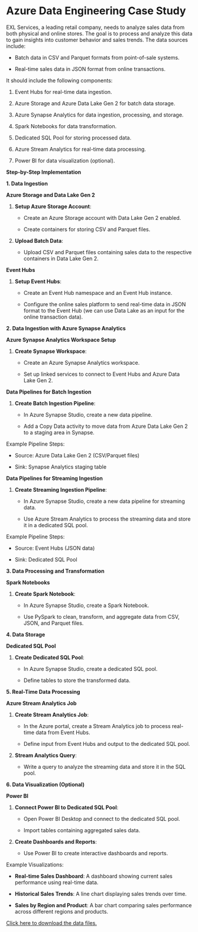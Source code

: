 # Azure Data Engineering Case Study

EXL Services, a leading retail company, needs to analyze sales data from
both physical and online stores. The goal is to process and analyze this
data to gain insights into customer behavior and sales trends. The data
sources include:

-   Batch data in CSV and Parquet formats from point-of-sale systems.

-   Real-time sales data in JSON format from online transactions.

It should include the following components:

1.  Event Hubs for real-time data ingestion.

2.  Azure Storage and Azure Data Lake Gen 2 for batch data storage.

3.  Azure Synapse Analytics for data ingestion, processing, and storage.

4.  Spark Notebooks for data transformation.

5.  Dedicated SQL Pool for storing processed data.

6.  Azure Stream Analytics for real-time data processing.

7.  Power BI for data visualization (optional).

**Step-by-Step Implementation**

**1. Data Ingestion**

**Azure Storage and Data Lake Gen 2**

1.  **Setup Azure Storage Account**:

    -   Create an Azure Storage account with Data Lake Gen 2 enabled.

    -   Create containers for storing CSV and Parquet files.

2.  **Upload Batch Data**:

    -   Upload CSV and Parquet files containing sales data to the
        respective containers in Data Lake Gen 2.

**Event Hubs**

1.  **Setup Event Hubs**:

    -   Create an Event Hub namespace and an Event Hub instance.

    -   Configure the online sales platform to send real-time data in
        JSON format to the Event Hub (we can use Data Lake as an input
        for the online transaction data).

**2. Data Ingestion with Azure Synapse Analytics**

**Azure Synapse Analytics Workspace Setup**

1.  **Create Synapse Workspace**:

    -   Create an Azure Synapse Analytics workspace.

    -   Set up linked services to connect to Event Hubs and Azure Data
        Lake Gen 2.

**Data Pipelines for Batch Ingestion**

1.  **Create Batch Ingestion Pipeline**:

    -   In Azure Synapse Studio, create a new data pipeline.

    -   Add a Copy Data activity to move data from Azure Data Lake Gen 2
        to a staging area in Synapse.

Example Pipeline Steps:

-   Source: Azure Data Lake Gen 2 (CSV/Parquet files)

-   Sink: Synapse Analytics staging table

**Data Pipelines for Streaming Ingestion**

1.  **Create Streaming Ingestion Pipeline**:

    -   In Azure Synapse Studio, create a new data pipeline for
        streaming data.

    -   Use Azure Stream Analytics to process the streaming data and
        store it in a dedicated SQL pool.

Example Pipeline Steps:

-   Source: Event Hubs (JSON data)

-   Sink: Dedicated SQL Pool

**3. Data Processing and Transformation**

**Spark Notebooks**

1.  **Create Spark Notebook**:

    -   In Azure Synapse Studio, create a Spark Notebook.

    -   Use PySpark to clean, transform, and aggregate data from CSV,
        JSON, and Parquet files.

**4. Data Storage**

**Dedicated SQL Pool**

1.  **Create Dedicated SQL Pool**:

    -   In Azure Synapse Studio, create a dedicated SQL pool.

    -   Define tables to store the transformed data.

**5. Real-Time Data Processing**

**Azure Stream Analytics Job**

1.  **Create Stream Analytics Job**:

    -   In the Azure portal, create a Stream Analytics job to process
        real-time data from Event Hubs.

    -   Define input from Event Hubs and output to the dedicated SQL
        pool.

2.  **Stream Analytics Query**:

    -   Write a query to analyze the streaming data and store it in the
        SQL pool.

**6. Data Visualization (Optional)**

**Power BI**

1.  **Connect Power BI to Dedicated SQL Pool**:

    -   Open Power BI Desktop and connect to the dedicated SQL pool.

    -   Import tables containing aggregated sales data.

2.  **Create Dashboards and Reports**:

    -   Use Power BI to create interactive dashboards and reports.

Example Visualizations:

-   **Real-time Sales Dashboard**: A dashboard showing current sales
    performance using real-time data.

-   **Historical Sales Trends**: A line chart displaying sales trends
    over time.

-   **Sales by Region and Product**: A bar chart comparing sales
    performance across different regions and products.

<a href="https://github.com/parveenkrraina/Azure-DE-Project-Case-Study/tree/main/sales_data"> Click here to download the data files.</a>
